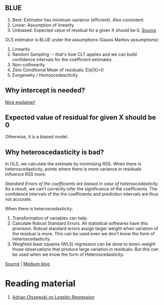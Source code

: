 
## BLUE
1. Best: Estimator has minimum variance (efficient). Also consistent
2. Linear: Assumption of linearity
3. Unbiased: Expected value of residual for a given X should be 0. 
[Source](https://www.youtube.com/watch?v=vOBtEiij-fA)

OLS estimator is BLUE under the assumptions (Gauss Markov assumptions):
1. Linearity
2. Random Sampling -- that's how CLT applies and we can build confidence intervals for the coefficient estimates.
3. Non-collinearity
4. Zero Conditional Mean of residuals: E(e|X)=0
5. Exogeneity / Homoscedascticity. 

## Why intercept is needed?
[Nice explainer!](https://medium.com/swlh/why-do-we-need-an-intercept-in-regression-models-76485a98d03c)

## Expected value of residual for given X should be 0

Otherwise, it is a biased model.

## Why heteroscedasticity is bad?

In OLS, we calculate the estimate by minimising RSS. When there is heteroscedasticity, points where there is more variance in residuals influence RSS more. 

*Standard Errors of the coefficients are biased in case of heteroscedasticity.* As a result, we can't correctly infer the significance of the coefficients. The confidence intervals of the the coefficients and prediction intervals are thus not accurate.

When there is heteroscedasticity:
1. Transformation of variables can help.
2. Calculate Robust Standard Errors. All statistical softwares have this provision. Robust standard errors assign larger weight when variation of the residual is more. This can be used even we don't know the form of heteroscedasticity.
2. Weighted least squares (WLS) regression can be done to down-weight those observations that produce large variation in residuals. But this can be used when we know the form of Heteroscedasticity.

[Source](https://www.statisticssolutions.com/free-resources/directory-of-statistical-analyses/homoscedasticity/) | 
[Medium blog](https://medium.com/keita-starts-data-science/heteroskedasticity-in-linear-regressions-and-python-16eb57eaa09)

# Reading material
1. [Adrian Olszewski on Logsitic Regression](https://medium.com/@r.clin.res/is-logistic-regression-a-regression-46dcce4945dd)